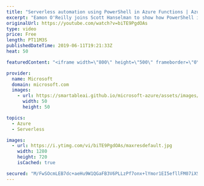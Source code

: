 ```yaml
---
title: "Serverless automation using PowerShell in Azure Functions | Azure Friday"
excerpt: "Eamon O'Reilly joins Scott Hanselman to show how PowerShell in Azure Functions makes it possible for you to automate operational tasks and take advantage of the native Azure integration to deliver and maintain services. [01:150] Demo Start   Azure Functions overview https://aka.ms/azfr/540/01  Create"
originalUrl: https://youtube.com/watch?v=biTE9PgdOAs
type: video
price: Free
length: PT11M3S
publishedDateTime: 2019-06-11T19:21:33Z
heat: 50

featuredContent: "<iframe width=\"800\" height=\"500\" frameborder=\"0\" src=\"https://www.youtube.com/embed/biTE9PgdOAs\" allow=\"accelerometer; autoplay; encrypted-media; gyroscope; picture-in-picture\" allowfullscreen></iframe>"

provider:
  name: Microsoft
  domain: microsoft.com
  images:
    - url: https://smartableai.github.io/microsoft-azure/assets/images/organizations/microsoft.com-50x50.jpg
      width: 50
      height: 50

topics:
  - Azure
  - Serverless

images:
  - url: https://i.ytimg.com/vi/biTE9PgdOAs/maxresdefault.jpg
    width: 1280
    height: 720
    isCached: true

secured: "M/FwSOcmLEB7dc+aeHu9W1QGaFB3V6PLLzPf7onx+lYmor1EI5efllFM07iXSF3oufXdL+kpBrsMiY2sgNJGuYzbz33MyEy7QXv3fSnJIOckRPOwINDyzw7bOtn96eI7iqNaaAhl7SA/DHanvAckqMsjb/gI4vYLvJRTH/TR5IudzFG8BJskXMVcojuBDqee+7mZqQlfNdjbzdxzqd6elxeK1rxQVcSS1NtRgxNEOk6q0lmV36KyXUhWH+QLS5l36vtcX50pZIQVDP6uWKh6A0BQnqskjaSpalidgZVI6qBUsQsk0kCsO2snjwa3MJMIaGJ9Cx1GcPc+5HVKtO/Gp3azoisi7OtFlU9eTq88BDHZPoY1slzkraDDomBX10mVeEhrRfq3AaX2ummIgKs7496XhMD1nERcoxv+bV9q5Q4=;rxwVLRVbsmVSNlw4SmUM7Q=="
---
```


